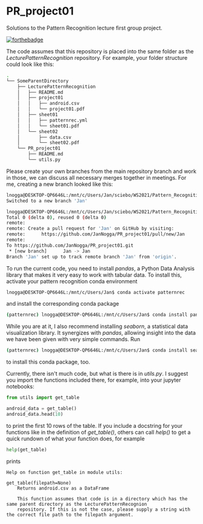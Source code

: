 # PR_project01
Solutions to the Pattern Recognition lecture first group project.

[![forthebadge](https://forthebadge.com/images/badges/built-with-resentment.svg)](https://forthebadge.com)

The code assumes that this repository is placed into the same folder as the *LecturePatternRecognition* repository. For example, your folder structure could look like this:

```bash
.
└── SomeParentDirectory
    ├── LecturePatternRecognition
    │   ├── README.md
    │   ├── project01
    │   │   ├── android.csv
    │   │   └── project01.pdf
    │   ├── sheet01
    │   │   ├── patternrec.yml
    │   │   └── sheet01.pdf
    │   └── sheet02
    │       ├── data.csv
    │       └── sheet02.pdf
    └── PR_project01
        ├── README.md
        └── utils.py
```

Please create your own branches from the main repository branch and work in those, we can discuss all necessary merges together in meetings. For me, creating a new branch looked like this:

```bash
lnogga@DESKTOP-QP6646L:/mnt/c/Users/Jan/sciebo/WS2021/Pattern_Recognition/PR_project01$ git checkout -b Jan
Switched to a new branch 'Jan'

lnogga@DESKTOP-QP6646L:/mnt/c/Users/Jan/sciebo/WS2021/Pattern_Recognition/PR_project01$ git push --set-upstream origin Jan
Total 0 (delta 0), reused 0 (delta 0)
remote:
remote: Create a pull request for 'Jan' on GitHub by visiting:
remote:      https://github.com/JanNogga/PR_project01/pull/new/Jan
remote:
To https://github.com/JanNogga/PR_project01.git
 * [new branch]      Jan -> Jan
Branch 'Jan' set up to track remote branch 'Jan' from 'origin'.
```
To run the current code, you need to install *pandas*, a Python Data Analysis library that makes it very easy to work with tabular data. To install this, activate your pattern recognition conda environment

```bash
lnogga@DESKTOP-QP6646L:/mnt/c/Users/Jan$ conda activate patternrec
```

and install the corresponding conda package

```bash
(patternrec) lnogga@DESKTOP-QP6646L:/mnt/c/Users/Jan$ conda install pandas
```

While you are at it, I also recommend installing *seaborn*, a statistical data visualization library. It synergizes with *pandas*, allowing insight into the data we have been given with very simple commands. Run 

```bash
(patternrec) lnogga@DESKTOP-QP6646L:/mnt/c/Users/Jan$ conda install seaborn
```

to install this conda package, too. 

Currently, there isn't much code, but what is there is in *utils.py*. I suggest you import the functions included there, for example, into your jupyter notebooks:

```python
from utils import get_table

android_data = get_table()
android_data.head(10)
```

to print the first 10 rows of the table. If you include a docstring for your functions like in the definition of *get_table()*, others can call *help()* to get a quick rundown of what your function does, for example

```python
help(get_table)
```

prints

```
Help on function get_table in module utils:

get_table(filepath=None)
    Returns android.csv as a DataFrame
    
    This function assumes that code is in a directory which has the same parent directory as the LecturePatternRecognion
    repository. If this is not the case, please supply a string with the correct file path to the filepath argument.
```
